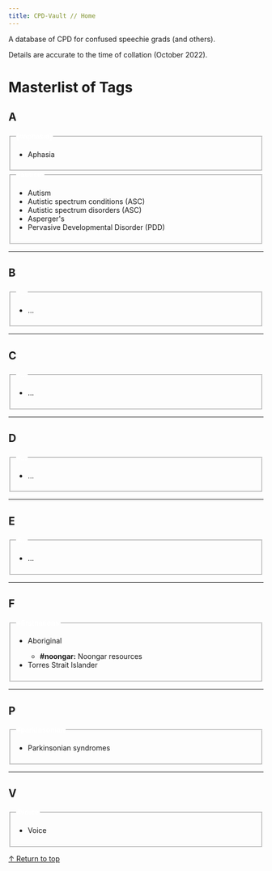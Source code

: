 ```yaml
---
title: CPD-Vault // Home
---
```


<style type="text/css">
legend {
  font-weight: bold;
  color: white;
  font-family: sans-serif;
}
</style>

<p>A database of CPD for confused speechie grads (and others).</p>
<p>Details are accurate to the time of collation (October 2022).</p>

<h1>Masterlist of Tags</h1>

<!-- "A" -->
<h2>A</h2>

<fieldset> <!-- Aphasia -->
<legend>[#aphasia]</legend>
<ul type="disc">
<li>Aphasia</li>
</ul>
</fieldset>

<fieldset> <!-- Autism -->
<legend style="font-weight:bold;color:white">#autism</legend>
<ul type="disc">
<li>Autism</li>
<li>Autistic spectrum conditions (ASC)</li>
<li>Autistic spectrum disorders (ASC)</li>
<li>Asperger's</li>
<li>Pervasive Developmental Disorder (PDD)</li>
</ul>
</fieldset>



<!-- "B" -->
<hr>
<h2>B</h2>

<fieldset> <!-- ... -->
<legend style="font-weight:bold;color:white">#...</legend>
<ul type="disc">
<li>...</li>
</ul>
</fieldset>



<!-- "C" -->
<hr>
<h2>C</h2>

<fieldset> <!-- ... -->
<legend style="font-weight:bold;color:white">#...</legend>
<ul type="disc">
<li>...</li>
</ul>
</fieldset>



<!-- "D" -->
<hr>
<h2>D</h2>

<fieldset> <!-- ... -->
<legend style="font-weight:bold;color:white">#...</legend>
<ul type="disc">
<li>...</li>
</ul>
</fieldset>



<!-- "E" -->
<hr>
<h2>E</h2>

<fieldset> <!-- ... -->
<legend style="font-weight:bold;color:white">#...</legend>
<ul type="disc">
<li>...</li>
</ul>
</fieldset>



<hr> <!-- "F" -->
<h2>F</h2>

<fieldset> <!-- First Nations -->
<legend style="font-weight:bold;color:white">#firstnations</legend>
<ul type="disc">
<li>Aboriginal</li>
<ul type="circle">
<li><b>#noongar:</b> Noongar resources</li>
</ul>
<li>Torres Strait Islander</li>
</ul>
</fieldset>



<hr> <!-- "P" -->
<h2>P</h2>

<fieldset> <!-- Parkinsonian -->
<legend style="font-weight:bold;color:white">#parkinsonian</legend>
<ul type="disc">
<li>Parkinsonian syndromes</li>
</ul>
</fieldset>



<hr> <!-- "V" -->
<h2>V</h2>

<fieldset> <!-- Voice -->
<legend style="font-weight:bold;color:white">#voice</legend>
<ul type="disc">
<li>Voice</li>
</ul>
</fieldset>

<p><a href="#top">&#8593; Return to top</a></p>